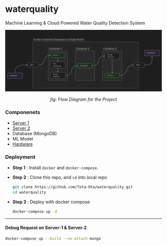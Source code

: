# waterquality
Machine Learning & Cloud Powered Water Quality Detection System

![Flow Diagram for the Project](./docs/flow.png)

<div align='center'>
    <i>
        fig: Flow Diagram for the Project
    </i>
</div>

### Componenets
- [Server 1](./server-1)
- [Server 2](./server-2)
- Database (MongoDB)
- ML Model 
- [Hardware](./hardware)

### Deployment 

- **Step 1** : Install `docker` and `docker-compose`.

- **Step 2** : Clone this repo, and `cd` into local repo

    ``` bash
    git clone https://github.com/Tota-Ota/waterquality.git
    cd waterquality
    ```

- **Step 3** : Deploy with docker compose 


    ``` bash
    docker-compose up -d 
    ```

---

#### Debug Request on Server-1 & Server-2

``` bash
docker-compose up --build --no-attach mongo 
```